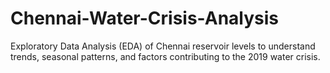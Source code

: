 # Chennai-Water-Crisis-Analysis
Exploratory Data Analysis (EDA) of Chennai reservoir levels to understand trends, seasonal patterns, and factors contributing to the 2019 water crisis.

